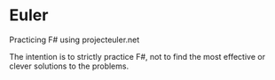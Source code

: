 # Euler

Practicing F# using projecteuler.net

The intention is to strictly practice F#, not to find the most effective or clever solutions to the problems.
